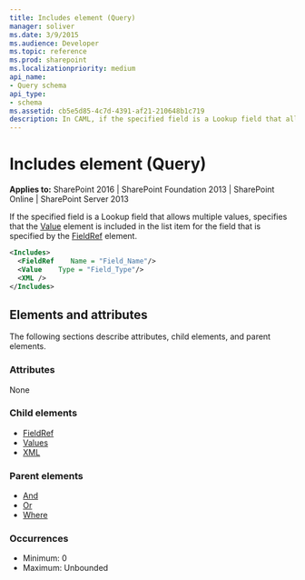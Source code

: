 ```yaml
---
title: Includes element (Query)
manager: soliver
ms.date: 3/9/2015
ms.audience: Developer
ms.topic: reference
ms.prod: sharepoint
ms.localizationpriority: medium
api_name:
- Query schema
api_type:
- schema
ms.assetid: cb5e5d85-4c7d-4391-af21-210648b1c719
description: In CAML, if the specified field is a Lookup field that allows multiple values, specifies that the Value element is included in the list item for the field that is specified by the FieldRef element. 
---
```


# Includes element (Query)

**Applies to:** SharePoint 2016 | SharePoint Foundation 2013 | SharePoint Online | SharePoint Server 2013
  
If the specified field is a Lookup field that allows multiple values, specifies that the [Value](values-element-query.md) element is included in the list item for the field that is specified by the [FieldRef](fieldref-element-query.md) element. 
  
```XML
<Includes>
  <FieldRef    Name = "Field_Name"/>
  <Value    Type = "Field_Type"/>
  <XML />
</Includes>
```

## Elements and attributes

The following sections describe attributes, child elements, and parent elements.

### Attributes

None
   
### Child elements

- [FieldRef](fieldref-element-query.md)
- [Values](values-element-query.md)
- [XML](xml-element.md)
   
### Parent elements

- [And](and-element-query.md)
- [Or](or-element-query.md)
- [Where](where-element-query.md)
   
### Occurrences

- Minimum: 0
- Maximum: Unbounded 
   

